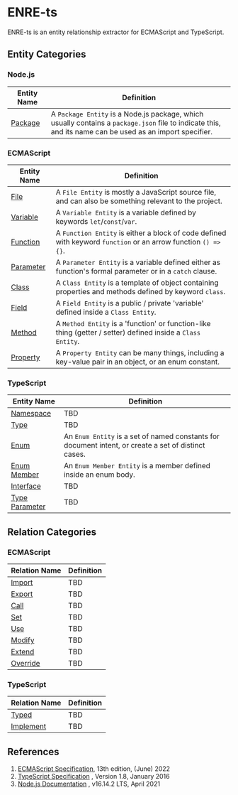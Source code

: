 # ENRE-ts

ENRE-ts is an entity relationship extractor for ECMAScript and
TypeScript.

## Entity Categories

### Node.js

| Entity Name                  | Definition                                                                                                                                               |
|------------------------------|----------------------------------------------------------------------------------------------------------------------------------------------------------|
| [Package](entity/package.md) | A `Package Entity` is a Node.js package, which usually contains a `package.json` file to indicate this, and its name can be used as an import specifier. |

### ECMAScript

| Entity Name                      | Definition                                                                                                     |
|----------------------------------|----------------------------------------------------------------------------------------------------------------|
| [File](entity/file.md)           | A `File Entity` is mostly a JavaScript source file, and can also be something relevant to the project.         |
| [Variable](entity/variable.md)   | A `Variable Entity` is a variable defined by keywords `let`/`const`/`var`.                                     |
| [Function](entity/function.md)   | A `Function Entity` is either a block of code defined with keyword `function` or an arrow function `() => {}`. |
| [Parameter](entity/parameter.md) | A `Parameter Entity` is a variable defined either as function's formal parameter or in a `catch` clause.       |
| [Class](entity/class.md)         | A `Class Entity` is a template of object containing properties and methods defined by keyword `class`.         |
| [Field](entity/field.md)         | A `Field Entity` is a public / private 'variable' defined inside a `Class Entity`.                             |
| [Method](entity/method.md)       | A `Method Entity` is a 'function' or function-like thing (getter / setter) defined inside a `Class Entity`.    |
| [Property](entity/property.md)   | A `Property Entity` can be many things, including a key-value pair in an object, or an enum constant.          |

### TypeScript

| Entity Name                          | Definition                                                                                           |
|--------------------------------------|------------------------------------------------------------------------------------------------------|
| [Namespace](entity/namespace.md)     | TBD                                                                                                  |
| [Type](entity/type.md)               | TBD                                                                                                  |
| [Enum](entity/enum.md)               | An `Enum Entity` is a set of named constants for document intent, or create a set of distinct cases. |
| [Enum Member](entity/enum-member.md) | An `Enum Member Entity` is a member defined inside an enum body.                                     |
| [Interface](entity/interface.md)     | TBD                                                                                                  |
| [Type Parameter](entity/typep.md)    | TBD                                                                                                  |

## Relation Categories

### ECMAScript

| Relation Name                    | Definition |
|----------------------------------|------------|
| [Import](relation/import.md)     | TBD        |
| [Export](relation/export.md)     | TBD        |
| [Call](relation/call.md)         | TBD        |
| [Set](relation/set.md)           | TBD        |
| [Use](relation/use.md)           | TBD        |
| [Modify](relation/modify.md)     | TBD        |
| [Extend](relation/extend.md)     | TBD        |
| [Override](relation/override.md) | TBD        |

### TypeScript

| Relation Name                      | Definition |
|------------------------------------|------------|
| [Typed](relation/typed.md)         | TBD        |
| [Implement](relation/implement.md) | TBD        |

## References

1. [ECMAScript Specification](https://tc39.es/ecma262/2022), 13th
   edition, (June) 2022
2. [TypeScript Specification](https://github.com/microsoft/TypeScript/blob/main/doc/spec-ARCHIVED.md)
   , Version 1.8, January 2016
3. [Node.js Documentation](https://nodejs.org/dist/latest-v16.x/docs/api/)
   , v16.14.2 LTS, April 2021
